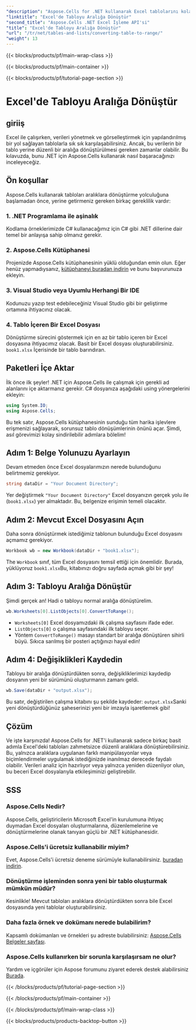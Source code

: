 ```yaml
---
"description": "Aspose.Cells for .NET kullanarak Excel tablolarını kolayca aralıklara dönüştürün. Verilerinizi kolayca işlemek için adım adım kılavuzumuzu izleyin."
"linktitle": "Excel'de Tabloyu Aralığa Dönüştür"
"second_title": "Aspose.Cells .NET Excel İşleme API'si"
"title": "Excel'de Tabloyu Aralığa Dönüştür"
"url": "/tr/net/tables-and-lists/converting-table-to-range/"
"weight": 13
---
```


{{< blocks/products/pf/main-wrap-class >}}

{{< blocks/products/pf/main-container >}}

{{< blocks/products/pf/tutorial-page-section >}}

# Excel'de Tabloyu Aralığa Dönüştür

## giriiş
Excel ile çalışırken, verileri yönetmek ve görselleştirmek için yapılandırılmış bir yol sağlayan tablolarla sık sık karşılaşabilirsiniz. Ancak, bu verilerin bir tablo yerine düzenli bir aralığa dönüştürülmesi gereken zamanlar olabilir. Bu kılavuzda, bunu .NET için Aspose.Cells kullanarak nasıl başaracağınızı inceleyeceğiz. 
## Ön koşullar
Aspose.Cells kullanarak tabloları aralıklara dönüştürme yolculuğuna başlamadan önce, yerine getirmeniz gereken birkaç gereklilik vardır:
### 1. .NET Programlama ile aşinalık
Kodlama örneklerimizde C# kullanacağımız için C# gibi .NET dillerine dair temel bir anlayışa sahip olmanız gerekir.
### 2. Aspose.Cells Kütüphanesi
Projenizde Aspose.Cells kütüphanesinin yüklü olduğundan emin olun. Eğer henüz yapmadıysanız, [kütüphaneyi buradan indirin](https://releases.aspose.com/cells/net/) ve bunu başvurunuza ekleyin.
### 3. Visual Studio veya Uyumlu Herhangi Bir IDE
Kodunuzu yazıp test edebileceğiniz Visual Studio gibi bir geliştirme ortamına ihtiyacınız olacak.
### 4. Tablo İçeren Bir Excel Dosyası
Dönüştürme sürecini göstermek için en az bir tablo içeren bir Excel dosyasına ihtiyacımız olacak. Basit bir Excel dosyası oluşturabilirsiniz. `book1.xlsx` İçerisinde bir tablo barındıran.
## Paketleri İçe Aktar
İlk önce ilk şeyler! .NET için Aspose.Cells ile çalışmak için gerekli ad alanlarını içe aktarmanız gerekir. C# dosyanıza aşağıdaki using yönergelerini ekleyin:
```csharp
using System.IO;
using Aspose.Cells;
```
Bu tek satır, Aspose.Cells kütüphanesinin sunduğu tüm harika işlevlere erişmenizi sağlayarak, sorunsuz tablo dönüşümlerinin önünü açar.
Şimdi, asıl görevimizi kolay sindirilebilir adımlara bölelim! 
## Adım 1: Belge Yolunuzu Ayarlayın
Devam etmeden önce Excel dosyalarımızın nerede bulunduğunu belirtmemiz gerekiyor. 
```csharp
string dataDir = "Your Document Directory";
```
Yer değiştirmek `"Your Document Directory"` Excel dosyanızın gerçek yolu ile (`book1.xlsx`) yer almaktadır. Bu, belgenize erişimin temeli olacaktır.
## Adım 2: Mevcut Excel Dosyasını Açın
Daha sonra dönüştürmek istediğimiz tablonun bulunduğu Excel dosyasını açmamız gerekiyor.
```csharp
Workbook wb = new Workbook(dataDir + "book1.xlsx");
```
The `Workbook` sınıf, tüm Excel dosyasını temsil ettiği için önemlidir. Burada, yüklüyoruz `book1.xlsx`Bu, kitabınızı doğru sayfada açmak gibi bir şey!
## Adım 3: Tabloyu Aralığa Dönüştür
Şimdi gerçek an! Hadi o tabloyu normal aralığa dönüştürelim.
```csharp
wb.Worksheets[0].ListObjects[0].ConvertToRange();
```

- `Worksheets[0]` Excel dosyamızdaki ilk çalışma sayfasını ifade eder. 
- `ListObjects[0]` o çalışma sayfasındaki ilk tabloyu seçer. 
- Yöntem `ConvertToRange()` masayı standart bir aralığa dönüştüren sihirli büyü. Sıkıca sarılmış bir posteri açtığınızı hayal edin!
## Adım 4: Değişiklikleri Kaydedin
Tabloyu bir aralığa dönüştürdükten sonra, değişikliklerimizi kaydedip dosyanın yeni bir sürümünü oluşturmanın zamanı geldi.
```csharp
wb.Save(dataDir + "output.xlsx");
```
Bu satır, değiştirilen çalışma kitabını şu şekilde kaydeder: `output.xlsx`Sanki yeni dönüştürdüğünüz şaheserinizi yeni bir imzayla işaretlemek gibi!
## Çözüm
Ve işte karşınızda! Aspose.Cells for .NET'i kullanarak sadece birkaç basit adımla Excel'deki tabloları zahmetsizce düzenli aralıklara dönüştürebilirsiniz. Bu, yalnızca aralıklara uygulanan farklı manipülasyonlar veya biçimlendirmeler uygulamak istediğinizde inanılmaz derecede faydalı olabilir. Verileri analiz için hazırlıyor veya yalnızca yeniden düzenliyor olun, bu beceri Excel dosyalarıyla etkileşiminizi geliştirebilir.
## SSS
### Aspose.Cells Nedir?
Aspose.Cells, geliştiricilerin Microsoft Excel'in kurulumuna ihtiyaç duymadan Excel dosyaları oluşturmalarına, düzenlemelerine ve dönüştürmelerine olanak tanıyan güçlü bir .NET kütüphanesidir.
### Aspose.Cells'i ücretsiz kullanabilir miyim?
Evet, Aspose.Cells'i ücretsiz deneme sürümüyle kullanabilirsiniz. [buradan indirin](https://releases.aspose.com/).
### Dönüştürme işleminden sonra yeni bir tablo oluşturmak mümkün müdür?
Kesinlikle! Mevcut tabloları aralıklara dönüştürdükten sonra bile Excel dosyasında yeni tablolar oluşturabilirsiniz.
### Daha fazla örnek ve dokümanı nerede bulabilirim?
Kapsamlı dokümanları ve örnekleri şu adreste bulabilirsiniz: [Aspose.Cells Belgeler sayfası](https://reference.aspose.com/cells/net/).
### Aspose.Cells kullanırken bir sorunla karşılaşırsam ne olur?
Yardım ve içgörüler için Aspose forumunu ziyaret ederek destek alabilirsiniz [Burada](https://forum.aspose.com/c/cells/9).


{{< /blocks/products/pf/tutorial-page-section >}}

{{< /blocks/products/pf/main-container >}}

{{< /blocks/products/pf/main-wrap-class >}}

{{< blocks/products/products-backtop-button >}}